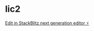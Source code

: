 # lic2

[Edit in StackBlitz next generation editor ⚡️](https://stackblitz.com/~/github.com/frankpolo/lic2)